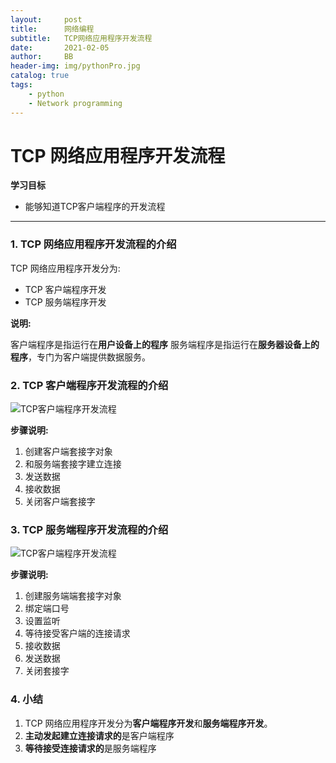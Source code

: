 ```yaml
---
layout:     post
title:      网络编程
subtitle:   TCP网络应用程序开发流程
date:       2021-02-05
author:     BB
header-img: img/pythonPro.jpg
catalog: true
tags:
    - python
    - Network programming
---
```




TCP 网络应用程序开发流程
========================

**学习目标**

-   能够知道TCP客户端程序的开发流程

* * * * *

### 1. TCP 网络应用程序开发流程的介绍 

TCP 网络应用程序开发分为:

-   TCP 客户端程序开发
-   TCP 服务端程序开发

**说明:**

客户端程序是指运行在**用户设备上的程序**
服务端程序是指运行在**服务器设备上的程序**，专门为客户端提供数据服务。

### 2. TCP 客户端程序开发流程的介绍 

![TCP客户端程序开发流程](https://www.hualigs.cn/image/60b4c7e4bb92a.jpg)

**步骤说明:**

1.  创建客户端套接字对象
2.  和服务端套接字建立连接
3.  发送数据
4.  接收数据
5.  关闭客户端套接字

### 3. TCP 服务端程序开发流程的介绍 

![TCP客户端程序开发流程](https://www.hualigs.cn/image/60b4c7e4bb92a.jpg)

**步骤说明:**

1.  创建服务端端套接字对象
2.  绑定端口号
3.  设置监听
4.  等待接受客户端的连接请求
5.  接收数据
6.  发送数据
7.  关闭套接字

### 4. 小结 

1.  TCP 网络应用程序开发分为**客户端程序开发**和**服务端程序开发**。
2.  **主动发起建立连接请求的**是客户端程序
3.  **等待接受连接请求的**是服务端程序

